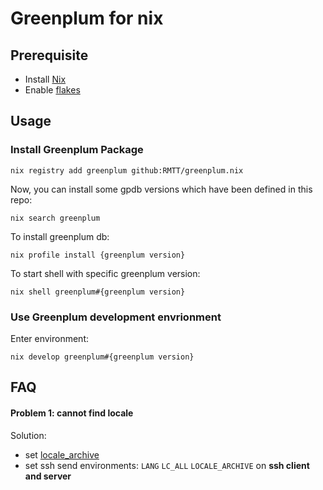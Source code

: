 # Greenplum for nix

## Prerequisite
+ Install [Nix](https://nixos.org/download.html#download-nix)
+ Enable [flakes](https://nixos.wiki/wiki/Flakes#Permanent)

## Usage

### Install Greenplum Package

```shell
nix registry add greenplum github:RMTT/greenplum.nix
```

Now, you can install some gpdb versions which have been defined in this repo:
```shell
nix search greenplum
```

To install greenplum db:
```
nix profile install {greenplum version}
```

To start shell with specific greenplum version:
```
nix shell greenplum#{greenplum version}
```

### Use Greenplum development envrionment

Enter environment:
```shell
nix develop greenplum#{greenplum version}
```

## FAQ

#### Problem 1: cannot find locale

Solution:
+ set [locale_archive](https://nixos.wiki/wiki/Locales)
+ set ssh send environments: `LANG` `LC_ALL` `LOCALE_ARCHIVE` on **ssh client and server**
